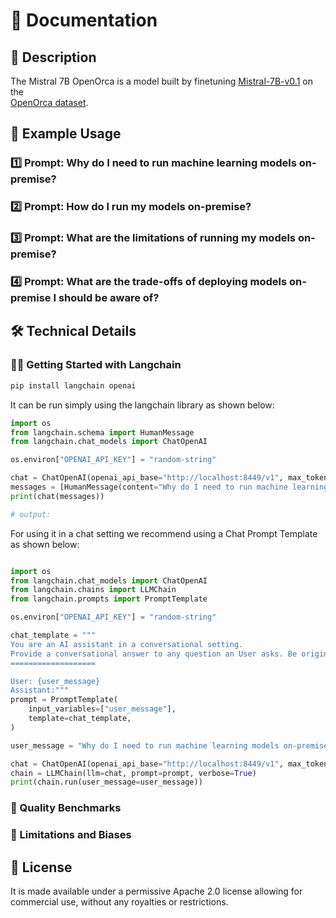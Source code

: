 # 📑 Documentation

## 📌 Description
The Mistral 7B OpenOrca is a model built by finetuning  <a href='https://huggingface.co/mistralai/Mistral-7B-v0.1' target='_blank'>Mistral-7B-v0.1</a> on the  
<a href='https://huggingface.co/datasets/Open-Orca/OpenOrca' target='_blank'>OpenOrca dataset</a>.


## 📒 Example Usage

### 1️⃣ Prompt: Why do I need to run machine learning models on-premise?

### 2️⃣ Prompt: How do I run my models on-premise?

### 3️⃣ Prompt: What are the limitations of running my models on-premise?

### 4️⃣ Prompt: What are the trade-offs of deploying models on-premise I should be aware of?

## 🛠️ Technical Details

### 🦜🔗 Getting Started with Langchain

```bash
pip install langchain openai
```

It can be run simply using the langchain library as shown below:

```python
import os
from langchain.schema import HumanMessage
from langchain.chat_models import ChatOpenAI

os.environ["OPENAI_API_KEY"] = "random-string"

chat = ChatOpenAI(openai_api_base="http://localhost:8449/v1", max_tokens=128)
messages = [HumanMessage(content="Why do I need to run machine learning models on-premise?")]
print(chat(messages))

# output:
```

For using it in a chat setting we recommend using a Chat Prompt Template as shown below:
    
```python

import os
from langchain.chat_models import ChatOpenAI
from langchain.chains import LLMChain
from langchain.prompts import PromptTemplate

os.environ["OPENAI_API_KEY"] = "random-string"

chat_template = """
You are an AI assistant in a conversational setting.
Provide a conversational answer to any question an User asks. Be original, concise, accurate and helpful.
===================

User: {user_message}
Assistant:"""
prompt = PromptTemplate(
    input_variables=["user_message"],
    template=chat_template,
)

user_message = "Why do I need to run machine learning models on-premise?"

chat = ChatOpenAI(openai_api_base="http://localhost:8449/v1", max_tokens=128)
chain = LLMChain(llm=chat, prompt=prompt, verbose=True)
print(chain.run(user_message=user_message))

```

### 🔎 Quality Benchmarks

### 🚫 Limitations and Biases

## 📜 License
It is made available under a permissive Apache 2.0 license allowing for commercial use, without any royalties or restrictions.
